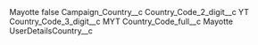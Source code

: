 <?xml version="1.0" encoding="UTF-8"?>
<CustomMetadata xmlns="http://soap.sforce.com/2006/04/metadata" xmlns:xsi="http://www.w3.org/2001/XMLSchema-instance" xmlns:xsd="http://www.w3.org/2001/XMLSchema">
    <label>Mayotte</label>
    <protected>false</protected>
    <values>
        <field>Campaign_Country__c</field>
        <value xsi:nil="true"/>
    </values>
    <values>
        <field>Country_Code_2_digit__c</field>
        <value xsi:type="xsd:string">YT</value>
    </values>
    <values>
        <field>Country_Code_3_digit__c</field>
        <value xsi:type="xsd:string">MYT</value>
    </values>
    <values>
        <field>Country_Code_full__c</field>
        <value xsi:type="xsd:string">Mayotte</value>
    </values>
    <values>
        <field>UserDetailsCountry__c</field>
        <value xsi:nil="true"/>
    </values>
</CustomMetadata>

